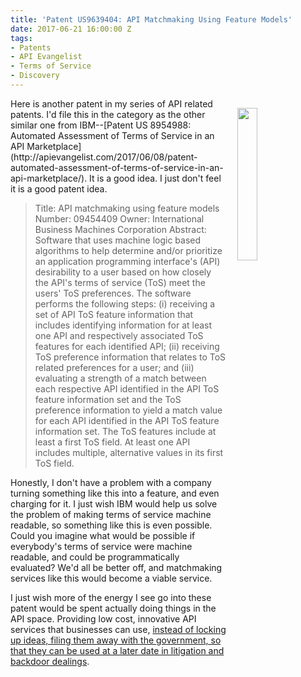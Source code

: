 ```yaml
---
title: 'Patent US9639404: API Matchmaking Using Feature Models'
date: 2017-06-21 16:00:00 Z
tags:
- Patents
- API Evangelist
- Terms of Service
- Discovery
---
```


<p><img src="http://kinlane-productions2.s3.amazonaws.com/api-evangelist-site/company/logos/uspto.png" align="right" width="25%" style="padding: 15px;" /></p>Here is another patent in my series of API related patents. I'd file this in the category as the other similar one from IBM--[Patent US 8954988: Automated Assessment of Terms of Service in an API Marketplace](http://apievangelist.com/2017/06/08/patent-automated-assessment-of-terms-of-service-in-an-api-marketplace/). It is a good idea. I just don't feel it is a good patent idea. 

> Title: API matchmaking using feature models
> Number: 09454409
> Owner: International Business Machines Corporation
> Abstract: Software that uses machine logic based algorithms to help determine and/or prioritize an application programming interface's (API) desirability to a user based on how closely the API's terms of service (ToS) meet the users' ToS preferences. The software performs the following steps: (i) receiving a set of API ToS feature information that includes identifying information for at least one API and respectively associated ToS features for each identified API; (ii) receiving ToS preference information that relates to ToS related preferences for a user; and (iii) evaluating a strength of a match between each respective API identified in the API ToS feature information set and the ToS preference information to yield a match value for each API identified in the API ToS feature information set. The ToS features include at least a first ToS field. At least one API includes multiple, alternative values in its first ToS field.

Honestly, I don't have a problem with a company turning something like this into a feature, and even charging for it. I just wish IBM would help us solve the problem of making terms of service machine readable, so something like this is even possible. Could you imagine what would be possible if everybody's terms of service were machine readable, and could be programmatically evaluated? We'd all be better off, and matchmaking services like this would become a viable service.

I just wish more of the energy I see go into these patent would be spent actually doing things in the API space. Providing low cost, innovative API services that businesses can use, [instead of locking up ideas, filing them away with the government, so that they can be used at a later date in litigation and backdoor dealings](http://apievangelist.com/2017/06/19/the-six-dimensions-of-api-patents-I-dwell-on/).